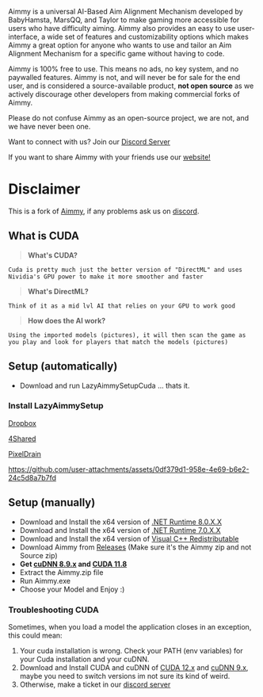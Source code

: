 Aimmy is a universal AI-Based Aim Alignment Mechanism developed by BabyHamsta, MarsQQ, and Taylor to make gaming more accessible for users who have difficulty aiming.
Aimmy also provides an easy to use user-interface, a wide set of features and customizability options which makes Aimmy a great option for anyone who wants to use and tailor an Aim Alignment Mechanism for a specific game without having to code.

Aimmy is 100% free to use. This means no ads, no key system, and no paywalled features. Aimmy is not, and will never be for sale for the end user, and is considered a source-available product, **not open source** as we actively discourage other developers from making commercial forks of Aimmy.

Please do not confuse Aimmy as an open-source project, we are not, and we have never been one.

Want to connect with us? Join our [Discord Server](https://discord.gg/aimmy)

If you want to share Aimmy with your friends use our [website!](https://aimmy.dev/)

# Disclaimer
This is a fork of [Aimmy](https://github.com/Babyhamsta/Aimmy/), if any problems ask us on [discord](discord.gg/aimmy).
## What is CUDA
> **What's CUDA?**

```Cuda is pretty much just the better version of "DirectML" and uses Nividia's GPU power to make it more smoother and faster```

> **What's DirectML?**

```Think of it as a mid lvl AI that relies on your GPU to work good```

> **How does the AI work?**

```Using the imported models (pictures), it will then scan the game as you play and look for players that match the models (pictures)```

## Setup (automatically)
- Download and run LazyAimmySetupCuda ... thats it.

### Install LazyAimmySetup

[Dropbox](https://www.dropbox.com/scl/fi/impeduswsqr04uq59g4kj/LazyCudaAimmySetup.exe?rlkey=ka4oh9r12a7jqqbesild1ehu0&st=cxp33hin&dl=0)

[4Shared](https://www.4shared.com/file/79lMDawZku/LazyCudaAimmySetup__2_.html)

[PixelDrain](https://pixeldrain.com/u/NAhaSbKL)


https://github.com/user-attachments/assets/0df379d1-958e-4e69-b6e2-24c5d8a7b7fd



## Setup (manually)
- Download and Install the x64 version of [.NET Runtime 8.0.X.X](https://dotnet.microsoft.com/en-us/download/dotnet/thank-you/runtime-desktop-8.0.2-windows-x64-installer)
- Download and Install the x64 version of [.NET Runtime 7.0.X.X](https://dotnet.microsoft.com/en-us/download/dotnet/thank-you/runtime-desktop-7.0.20-windows-x64-installer)
- Download and Install the x64 version of [Visual C++ Redistributable](https://aka.ms/vs/17/release/vc_redist.x64.exe)
- Download Aimmy from [Releases](https://github.com/TaylorIsBlue/Aimmy-CUDA/releases) (Make sure it's the Aimmy zip and not Source zip)
- **Get [cuDNN 8.9.x](https://developer.nvidia.com/rdp/cudnn-archive) and [CUDA 11.8](https://developer.nvidia.com/cuda-11-8-0-download-archive)**
- Extract the Aimmy.zip file
- Run Aimmy.exe
- Choose your Model and Enjoy :)
### Troubleshooting CUDA
Sometimes, when you load a model the application closes in an exception, this could mean:
1. Your cuda installation is wrong. Check your PATH (env variables) for your Cuda installation and your cuDNN.
2. Download and Install CUDA and cuDNN of [CUDA 12.x](https://developer.nvidia.com/cuda-downloads) and [cuDNN 9.x](https://developer.nvidia.com/cudnn-downloads), maybe you need to switch versions im not sure its kind of weird.
3. Otherwise, make a ticket in our [discord server](discord.gg/aimmy)
